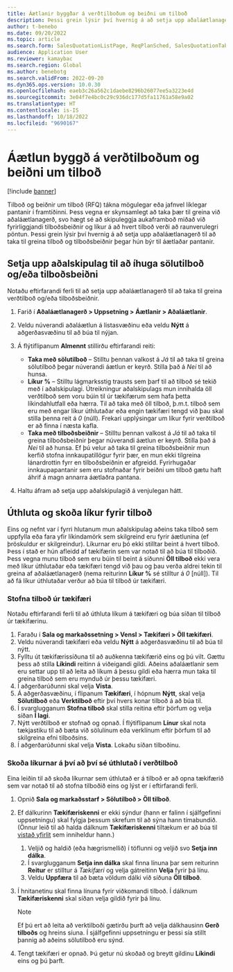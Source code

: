 ```yaml
---
title: Áætlanir byggðar á verðtilboðum og beiðni um tilboð
description: Þessi grein lýsir því hvernig á að setja upp aðaláætlanagerð til að taka til greina tilboð og tilboðsbeiðni þegar hún býr til áætlaðar pantanir.
author: t-benebo
ms.date: 09/20/2022
ms.topic: article
ms.search.form: SalesQuotationListPage, ReqPlanSched, SalesQuotationTable, smmOpportunityTable
audience: Application User
ms.reviewer: kamaybac
ms.search.region: Global
ms.author: benebotg
ms.search.validFrom: 2022-09-20
ms.dyn365.ops.version: 10.0.30
ms.openlocfilehash: eaeb3c26a562c1daebe8296b26077ee5a3223e4d
ms.sourcegitcommit: 3e04f7e4bc0c29c936dc177d5fa11761a58e9a02
ms.translationtype: HT
ms.contentlocale: is-IS
ms.lasthandoff: 10/18/2022
ms.locfileid: "9690167"
---
```

# <a name="plan-based-on-quotations-and-rfqs"></a>Áætlun byggð á verðtilboðum og beiðni um tilboð

[!include [banner](../../includes/banner.md)]

Tilboð og beiðnir um tilboð (RFQ) tákna mögulegar eða jafnvel líklegar pantanir í framtíðinni. Þess vegna er skynsamlegt að taka þær til greina við aðaláætlanagerð, svo hægt sé að skipuleggja aukaframboð miðað við fyrirliggjandi tilboðsbeiðnir og líkur á að hvert tilboð verði að raunverulegri pöntun. Þessi grein lýsir því hvernig á að setja upp aðaláætlanagerð til að taka til greina tilboð og tilboðsbeiðnir þegar hún býr til áætlaðar pantanir.

## <a name="set-up-master-planning-to-consider-sales-quotations-andor-rfqs"></a>Setja upp aðalskipulag til að íhuga sölutilboð og/eða tilboðsbeiðni

Notaðu eftirfarandi ferli til að setja upp aðaláætlanagerð til að taka til greina verðtilboð og/eða tilboðsbeiðnir.

1. Farið í **Aðaláætlanagerð \> Uppsetning \> Áætlanir \> Aðaláætlanir**.
1. Veldu núverandi aðaláætlun á listasvæðinu eða veldu **Nýtt** á aðgerðasvæðinu til að búa til nýjan.
1. Á flýtiflipanum **Almennt** stillirðu eftirfarandi reiti:

    - **Taka með sölutilboð** – Stilltu þennan valkost á *Já* til að taka til greina sölutilboð þegar núverandi áætlun er keyrð. Stilla það á *Nei* til að hunsa.
    - **Líkur %** – Stilltu lágmarksstig trausts sem þarf til að tilboð sé tekið með í aðalskipulagi. Útreikningur aðalskipulags mun innihalda öll verðtilboð sem voru búin til úr tækifærum sem hafa þetta líkindahlutfall eða hærra. Til að taka með öll tilboð, þ.m.t. tilboð sem eru með engar líkur úthlutaðar eða engin tækifæri tengd við þau skal stilla þenna reit á *0* (núll). Frekari upplýsingar um líkur fyrir verðtilboð er að finna í næsta kafla.
    - **Taka með tilboðsbeiðnir** – Stilltu þennan valkost á *Já* til að taka til greina tilboðsbeiðnir þegar núverandi áætlun er keyrð. Stilla það á *Nei* til að hunsa. Ef þú velur að taka til greina tilboðsbeiðnir mun kerfið stofna innkaupatillögur fyrir þær, en mun ekki tilgreina lánardrottin fyrr en tilboðsbeiðnin er afgreidd. Fyrirhugaðar innkaupapantanir sem eru stofnaðar fyrir beiðni um tilboð gætu haft áhrif á magn annarra áætlaðra pantana.

1. Haltu áfram að setja upp aðalskipulagið á venjulegan hátt.

## <a name="assign-and-view-probabilities-for-quotations"></a>Úthluta og skoða líkur fyrir tilboð

Eins og nefnt var í fyrri hlutanum mun aðalskipulag aðeins taka tilboð sem uppfylla eða fara yfir líkindamörk sem skilgreind eru fyrir áætlunina (ef þröskuldur er skilgreindur). Líkurnar eru þó ekki stilltar beint á hvert tilboð. Þess í stað er hún afleidd af tækifærin sem var notað til að búa til tilboðið. Þess vegna munu tilboð sem eru búin til beint á síðunni **Öll tilboð** ekki vera með líkur úthlutaðar eða tækifæri tengd við þau og þau verða aldrei tekin til greina af aðaláætlanagerð (nema reiturinn **Líkur %** sé stilltur á *0* \[núll\]). Til að fá líkur úthlutaðar verður að búa til tilboð úr tækifæri.

### <a name="create-a-quotation-from-an-opportunity"></a>Stofna tilboð úr tækifæri

Notaðu eftirfarandi ferli til að úthluta líkum á tækifæri og búa síðan til tilboð úr tækifærinu.

1. Faraðu í **Sala og markaðssetning \> Vensl \> Tækifæri \> Öll tækifæri**.
1. Veldu núverandi tækifæri eða veldu **Nýtt** á aðgerðasvæðinu til að búa til nýtt.
1. Fylltu út tækifærissíðuna til að auðkenna tækifærið eins og þú vilt. Gættu þess að stilla **Líkindi** reitinn á viðeigandi gildi. Aðeins aðaláætlanir sem eru settar upp til að leita að líkum á þessu gildi eða hærra mun taka til greina tilboð sem eru mynduð úr þessu tækifæri.
1. Í aðgerðarúðunni skal velja **Vista**.
1. Á aðgerðasvæðinu, í flipanum **Tækifæri**, í hópnum **Nýtt**, skal velja **Sölutilboð** eða **Verktilboð** eftir því hvers konar tilboð á að búa til.
1. Í svarglugganum **Stofna tilboð** skal stilla reitina eftir þörfum og velja síðan **Í lagi**.
1. Nýtt verðtilboð er stofnað og opnað. Í flýtiflipanum **Línur** skal nota tækjastiku til að bæta við sölulínum eða verklínum eftir þörfum til að skilgreina efni tilboðsins.
1. Í aðgerðarúðunni skal velja **Vista**. Lokaðu síðan tilboðinu.

### <a name="view-the-probability-that-is-assigned-to-a-quotation"></a>Skoða líkurnar á því að því sé úthlutað í verðtilboð

Eina leiðin til að skoða líkurnar sem úthlutað er á tilboð er að opna tækifærið sem var notað til að stofna tilboðið eins og lýst er í eftirfarandi ferli.

1. Opnið **Sala og markaðsstarf \> Sölutilboð \> Öll tilboð**.
1. Ef dálkurinn **Tækifæriskenni** er ekki sýndur (hann er falinn í sjálfgefinni uppsetningu) skal fylgja þessum skrefum til að sýna hann tímabundið. (Önnur leið til að halda dálknum **Tækifæriskenni** tiltækum er að búa til [vistað yfirlit](../../../fin-ops-core/fin-ops/get-started/saved-views.md?toc=/dynamics365/supply-chain/toc.json) sem inniheldur hann.)

    1. Veljið og haldið (eða hægrismellið) í töflunni og veljið svo **Setja inn dálka**.
    1. Í svarglugganum **Setja inn dálka** skal finna línuna þar sem reiturinn **Reitur** er stilltur á *Tækifæri* og velja gátreitinn **Velja** fyrir þá línu.
    1. Veldu **Uppfæra** til að bæta völdum dálki við síðuna **Öll tilboð**.

1. Í hnitanetinu skal finna línuna fyrir viðkomandi tilboð. Í dálknum **Tækifæriskenni** skal síðan velja gildið fyrir þá línu.

    > [!NOTE]
    > Ef þú ert að leita að verktilboði gætirðu þurft að velja dálkhausinn **Gerð tilboðs** og hreins síuna. Í sjálfgefinni uppsetningu er þessi sía stillt þannig að aðeins sölutilboð eru sýnd.

1. Tengt tækifæri er opnað. Þú getur nú skoðað og breytt gildinu **Líkindi** eins og þú þarft.
